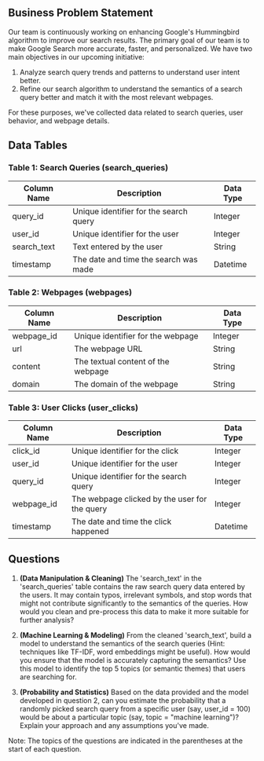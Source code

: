 ## Business Problem Statement

Our team is continuously working on enhancing Google's Hummingbird algorithm to improve our search results. The primary goal of our team is to make Google Search more accurate, faster, and personalized. We have two main objectives in our upcoming initiative:

1. Analyze search query trends and patterns to understand user intent better.
2. Refine our search algorithm to understand the semantics of a search query better and match it with the most relevant webpages.

For these purposes, we've collected data related to search queries, user behavior, and webpage details.

## Data Tables

### Table 1: Search Queries (search_queries)

| Column Name | Description | Data Type |
|-------------|-------------|-----------|
| query_id | Unique identifier for the search query | Integer |
| user_id | Unique identifier for the user | Integer |
| search_text | Text entered by the user | String |
| timestamp | The date and time the search was made | Datetime |

### Table 2: Webpages (webpages)

| Column Name | Description | Data Type |
|-------------|-------------|-----------|
| webpage_id | Unique identifier for the webpage | Integer |
| url | The webpage URL | String |
| content | The textual content of the webpage | String |
| domain | The domain of the webpage | String |

### Table 3: User Clicks (user_clicks)

| Column Name | Description | Data Type |
|-------------|-------------|-----------|
| click_id | Unique identifier for the click | Integer |
| user_id | Unique identifier for the user | Integer |
| query_id | Unique identifier for the search query | Integer |
| webpage_id | The webpage clicked by the user for the query | Integer |
| timestamp | The date and time the click happened | Datetime |

## Questions

1. **(Data Manipulation & Cleaning)** The 'search_text' in the 'search_queries' table contains the raw search query data entered by the users. It may contain typos, irrelevant symbols, and stop words that might not contribute significantly to the semantics of the queries. How would you clean and pre-process this data to make it more suitable for further analysis?

2. **(Machine Learning & Modeling)** From the cleaned 'search_text', build a model to understand the semantics of the search queries (Hint: techniques like TF-IDF, word embeddings might be useful). How would you ensure that the model is accurately capturing the semantics? Use this model to identify the top 5 topics (or semantic themes) that users are searching for.


3. **(Probability and Statistics)** Based on the data provided and the model developed in question 2, can you estimate the probability that a randomly picked search query from a specific user (say, user_id = 100) would be about a particular topic (say, topic = "machine learning")? Explain your approach and any assumptions you've made.

Note: The topics of the questions are indicated in the parentheses at the start of each question.
